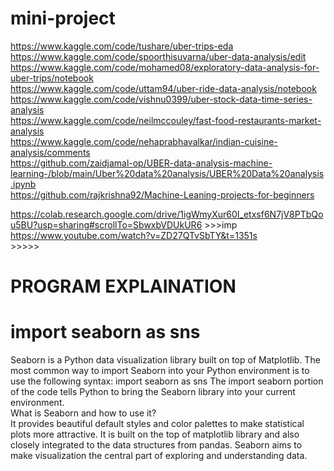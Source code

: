 # mini-project

https://www.kaggle.com/code/tushare/uber-trips-eda<br>
https://www.kaggle.com/code/spoorthisuvarna/uber-data-analysis/edit<br>
https://www.kaggle.com/code/mohamed08/exploratory-data-analysis-for-uber-trips/notebook<br>
https://www.kaggle.com/code/uttam94/uber-ride-data-analysis/notebook<br>
https://www.kaggle.com/code/vishnu0399/uber-stock-data-time-series-analysis<br>
https://www.kaggle.com/code/neilmccouley/fast-food-restaurants-market-analysis<br>
https://www.kaggle.com/code/nehaprabhavalkar/indian-cuisine-analysis/comments<br>
https://github.com/zaidjamal-op/UBER-data-analysis-machine-learning-/blob/main/Uber%20data%20analysis/UBER%20Data%20analysis.ipynb <br>
https://github.com/rajkrishna92/Machine-Leaning-projects-for-beginners<br>



https://colab.research.google.com/drive/1igWmyXur60I_etxsf6N7jV8PTbQou5BU?usp=sharing#scrollTo=SbwxbVDUkUR6 >>>imp <br>
https://www.youtube.com/watch?v=ZD27QTvSbTY&t=1351s <br> >>>>>


# PROGRAM EXPLAINATION
# import seaborn as sns
Seaborn is a Python data visualization library built on top of Matplotlib. The most common way to import Seaborn into your Python environment is to use the following syntax: import seaborn as sns The import seaborn portion of the code tells Python to bring the Seaborn library into your current environment.<BR>
What is Seaborn and how to use it?<BR>
It provides beautiful default styles and color palettes to make statistical plots more attractive. It is built on the top of matplotlib library and also closely integrated to the data structures from pandas. Seaborn aims to make visualization the central part of exploring and understanding data.<BR>
